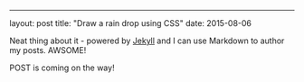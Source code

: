 ---
layout: post
title: "Draw a rain drop using CSS"
date: 2015-08-06

Neat thing about it - powered by [Jekyll](http://jekyllrb.com) 
and I can use Markdown to author my posts. AWSOME!

POST is coming on the way!
